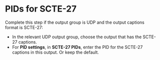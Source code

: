 # PIDs for SCTE\-27<a name="complete-the-pids-for-scte27"></a>

Complete this step if the output group is UDP and the output captions format is SCTE\-27:
+ In the relevant UDP output group, choose the output that has the SCTE\-27 captions\.
+ For **PID settings**, in **SCTE\-27 PIDs**, enter the PID for the SCTE\-27 captions in this output\. Or keep the default\.